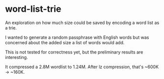 # word-list-trie

An exploration on how much size could be saved by encoding a word list as a trie.

I wanted to generate a random passphrase with English words but was concerned about the added size a list of words would add.

This is not tested for correctness yet, but the preliminary results are interesting. 

It compressed a 2.8M wordlist to 1.24M. After lz compression, that's ~600K -> ~160K.
